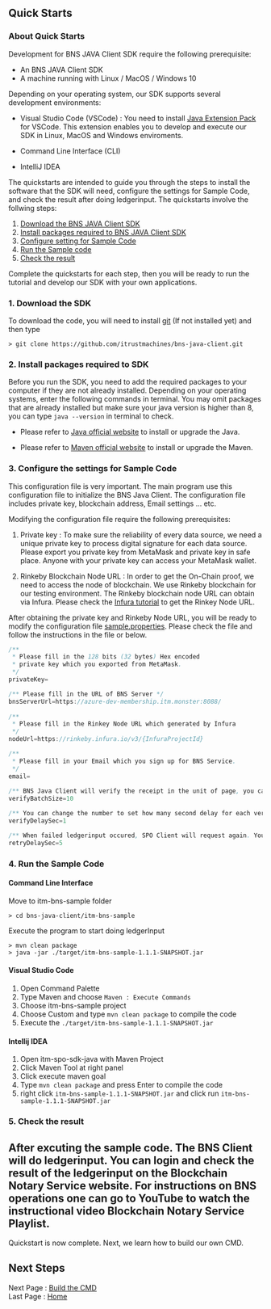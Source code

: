 ## Quick Starts

### About Quick Starts

Development for BNS JAVA Client SDK require the following prerequisite:

- An BNS JAVA Client SDK
- A machine running with Linux / MacOS / Windows 10

Depending on your operating system, our SDK supports several development environments:

- Visual Studio Code (VSCode) : You need to install [Java Extension Pack](https://marketplace.visualstudio.com/items?itemName=vscjava.vscode-java-pack) for VSCode. This extension enables you to develop and execute our SDK in Linux, MacOS and Windows enviroments.

- Command Line Interface (CLI)

- IntelliJ IDEA

The quickstarts are intended to guide you through the steps to install the software that the SDK will need, configure the settings for Sample Code, and check the result after doing ledgerinput. The quickstarts involve the follwing steps:

<!-- no toc -->
1. [Download the BNS JAVA Client SDK](#1-download-the-sdk)
2. [Install packages required to BNS JAVA Client SDK](#2-install-packages-required-to-sdk)
3. [Configure setting for Sample Code](#3-configure-the-settings-for-sample-code)
4. [Run the Sample code](#4-run-the-sample-code)
5. [Check the result](#5-check-the-result)

Complete the quickstarts for each step, then you will be ready to run the tutorial and develop our SDK with your own applications.

### 1. Download the SDK

To download the code, you will need to install [git](https://docs.github.com/en/get-started/quickstart/set-up-git) (If not installed yet) and then type

```shell
> git clone https://github.com/itrustmachines/bns-java-client.git
```

### 2. Install packages required to SDK

Before you run the SDK, you need to add the required packages to your computer if they are not already installed. Depending on your operating systems, enter the following commands in terminal. You may omit packages that are already installed but make sure your java version is higher than 8, you can type `java --version` in terminal to check.

- Please refer to [Java official website](https://www.oracle.com/java/technologies/javase-downloads.html) to install or upgrade the Java.

- Please refer to [Maven official website](https://maven.apache.org) to install or upgrade the Maven.

### 3. Configure the settings for Sample Code

This configuration file is very important. The main program use this configuration file to initialize the BNS Java Client. The configuration file includes private key, blockchain address, Email settings ... etc.

Modifying the configuration file require the following prerequisites:

1. Private key : To make sure the reliability of every data source, we need a unique private key to process digital signature for each data source. Please export you private key from MetaMask and private key in safe place. Anyone with your private key can access your MetaMask wallet.

2. Rinkeby Blockchain Node URL : In order to get the On-Chain proof, we need to access the node of blockchain. We use Rinkeby blockchain for our testing environment. The Rinkeby blockchain node URL can obtain via Infura. Please check the [Infura tutorial](./infura_en.md) to get the Rinkey Node URL.

After obtaining the private key and Rinkeby Node URL, you will be ready to modify the configuration file [sample.properties](../src/main/resources/sample.properties). Please check the file and follow the instructions in the file or below.

```Java
/**
 * Please fill in the 128 bits (32 bytes) Hex encoded
 * private key which you exported from MetaMask.
 */ 
privateKey=

/** Please fill in the URL of BNS Server */
bnsServerUrl=https://azure-dev-membership.itm.monster:8088/
    
/** 
 * Please fill in the Rinkey Node URL which generated by Infura
 */
nodeUrl=https://rinkeby.infura.io/v3/{InfuraProjectId}

/**
 * Please fill in your Email which you sign up for BNS Service.
 */        
email=
        
/** BNS Java Client will verify the receipt in the unit of page, you can change the number to set how many receipt will page to take and verify. We will discuss this setting in Tutorial document, you can keep this in default*/
verifyBatchSize=10

/** You can change the number to set how many second delay for each verification. We will discuss this setting in Tutorial document, you can keep this in default*/
verifyDelaySec=1

/** When failed ledgerinput occured, SPO Client will request again. You can change the number to set how many second delay for each retry. We will discuss this setting in Tutorial document, you can keep this in default*/
retryDelaySec=5
```

### 4. Run the Sample Code

#### Command Line Interface
Move to itm-bns-sample folder

```shell
> cd bns-java-client/itm-bns-sample
```

Execute the program to start doing ledgerInput

```shell
> mvn clean package
> java -jar ./target/itm-bns-sample-1.1.1-SNAPSHOT.jar
```

#### Visual Studio Code

1. Open Command Palette
2. Type Maven and choose `Maven : Execute Commands`
3. Choose itm-bns-sample project
4. Choose Custom and type `mvn clean package` to compile the code
5. Execute the `./target/itm-bns-sample-1.1.1-SNAPSHOT.jar`

#### Intellij IDEA

1. Open itm-spo-sdk-java with Maven Project
2. Click Maven Tool at right panel
3. Click execute maven goal
4. Type `mvn clean package` and press Enter to compile the code
5. right click `itm-bns-sample-1.1.1-SNAPSHOT.jar` and click run `itm-bns-sample-1.1.1-SNAPSHOT.jar`

### 5. Check the result

After excuting the sample code. The BNS Client will do ledgerinput. You can login and check the result of the ledgerinput on the Blockchain Notary Service website. For instructions on BNS operations one can go to YouTube to watch the instructional video Blockchain Notary Service Playlist.
----
Quickstart is now complete. Next, we learn how to build our own CMD.

## Next Steps

Next Page : [Build the CMD](./cmd_en.md)  
Last Page : [Home](../../README.md)
